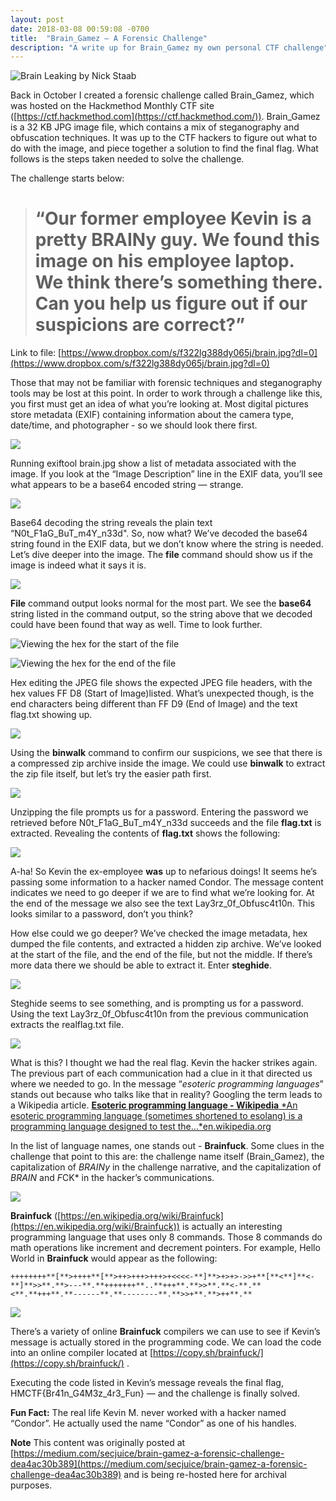 ```yaml
---
layout: post
date: 2018-03-08 00:59:08 -0700
title:  "Brain_Gamez — A Forensic Challenge"
description: "A write up for Brain_Gamez my own personal CTF challenge"
---
```


![Brain Leaking by [Nick Staab](https://dribbble.com/staabo)](https://cdn-images-1.medium.com/max/2000/1*O-q3ViAmFpijo9G58YuRGg.gif)

Back in October I created a forensic challenge called Brain_Gamez, which was hosted on the Hackmethod Monthly CTF site ([https://ctf.hackmethod.com](https://ctf.hackmethod.com/)). Brain_Gamez is a 32 KB JPG image file, which contains a mix of steganography and obfuscation techniques. It was up to the CTF hackers to figure out what to do with the image, and piece together a solution to find the final flag. What follows is the steps taken needed to solve the challenge.

The challenge starts below:
> # “Our former employee Kevin is a pretty BRAINy guy. We found this image on his employee laptop. We think there’s something there. Can you help us figure out if our suspicions are correct?”

Link to file: [https://www.dropbox.com/s/f322lg388dy065j/brain.jpg?dl=0](https://www.dropbox.com/s/f322lg388dy065j/brain.jpg?dl=0)

Those that may not be familiar with forensic techniques and steganography tools may be lost at this point. In order to work through a challenge like this, you first must get an idea of what you’re looking at. Most digital pictures store metadata (EXIF) containing information about the camera type, date/time, and photographer - so we should look there first.

![](https://cdn-images-1.medium.com/max/2000/1*coJWoKIWtQgxDtrvDqeoHQ.png)

Running exiftool brain.jpg show a list of metadata associated with the image. If you look at the “Image Description” line in the EXIF data, you’ll see what appears to be a base64 encoded string — strange.

![](https://cdn-images-1.medium.com/max/2000/1*rkwxjcFYNamCWbnxC1mpAw.png)

Base64 decoding the string reveals the plain text “N0t_F1aG_BuT_m4Y_n33d". So, now what? We’ve decoded the base64 string found in the EXIF data, but we don’t know where the string is needed. Let’s dive deeper into the image. The **file** command should show us if the image is indeed what it says it is.

![](https://cdn-images-1.medium.com/max/2000/1*J48Bn9bzGDQZl6P22ZW57g.png)

**File** command output looks normal for the most part. We see the **base64** string listed in the command output, so the string above that we decoded could have been found that way as well. Time to look further.

![Viewing the hex for the start of the file](https://cdn-images-1.medium.com/max/2000/1*frN2NrAzAY5VrWcJps71vA.png)

![Viewing the hex for the end of the file](https://cdn-images-1.medium.com/max/2000/1*CIc68WU-EsZZ1pTtukXQBg.png)

Hex editing the JPEG file shows the expected JPEG file headers, with the hex values FF D8 (Start of Image)listed. What’s unexpected though, is the end characters being different than FF D9 (End of Image) and the text flag.txt showing up.

![](https://cdn-images-1.medium.com/max/2000/1*GMLPmoEo10e4DtHRaBDcow.png)

Using the **binwalk** command to confirm our suspicions, we see that there is a compressed zip archive inside the image. We could use **binwalk** to extract the zip file itself, but let’s try the easier path first.

![](https://cdn-images-1.medium.com/max/2000/1*LiLuHoD67bX_qWizBjV8bA.png)

Unzipping the file prompts us for a password. Entering the password we retrieved before N0t_F1aG_BuT_m4Y_n33d succeeds and the file **flag.txt** is extracted. Revealing the contents of **flag.txt** shows the following:

![](https://cdn-images-1.medium.com/max/2000/1*b2x8X3bvi411vaiTCezw_A.png)

A-ha! So Kevin the ex-employee **was** up to nefarious doings! It seems he’s passing some information to a hacker named Condor. The message content indicates we need to go deeper if we are to find what we’re looking for. At the end of the message we also see the text Lay3rz_0f_Obfusc4t10n. This looks similar to a password, don’t you think?

How else could we go deeper? We’ve checked the image metadata, hex dumped the file contents, and extracted a hidden zip archive. We’ve looked at the start of the file, and the end of the file, but not the middle. If there’s more data there we should be able to extract it. Enter **steghide**.

![](https://cdn-images-1.medium.com/max/2000/1*immeJI3gR487Qjf6KypT6Q.png)

Steghide seems to see something, and is prompting us for a password. Using the text Lay3rz_0f_Obfusc4t10n from the previous communication extracts the realflag.txt file.

![](https://cdn-images-1.medium.com/max/2000/1*YSJnl67yHwCKSvK9smN_hA.png)

What is this? I thought we had the real flag. Kevin the hacker strikes again. The previous part of each communication had a clue in it that directed us where we needed to go. In the message “*esoteric programming languages*” stands out because who talks like that in reality? Googling the term leads to a Wikipedia article.
[**Esoteric programming language - Wikipedia**
*An esoteric programming language (sometimes shortened to esolang) is a programming language designed to test the…*en.wikipedia.org](https://en.wikipedia.org/wiki/Esoteric_programming_language)

In the list of language names, one stands out - **Brainfuck**. Some clues in the challenge that point to this are: the challenge name itself (Brain_Gamez), the capitalization of *BRAINy* in the challenge narrative, and the capitalization of *BRAIN* and *F*CK* in the hacker’s communications.

![](https://cdn-images-1.medium.com/max/2000/1*mDqNQHECtCDP_olBPQvG4Q.png)

**Brainfuck** ([https://en.wikipedia.org/wiki/Brainfuck](https://en.wikipedia.org/wiki/Brainfuck)) is actually an interesting programming language that uses only 8 commands. Those 8 commands do math operations like increment and decrement pointers. For example, Hello World in **Brainfuck** would appear as the following:

    ++++++++**[**>++++**[**>++>+++>+++>+<<<<-**]**>+>+>->>+**[**<**]**<-**]**>>**.**>---**.**+++++++**..**+++**.**>>**.**<-**.**<**.**+++**.**------**.**--------**.**>>+**.**>++**.**

![](https://cdn-images-1.medium.com/max/2000/1*YI2B3AkGCPcxjyqWXHC4Rw.png)

There’s a variety of online **Brainfuck** compilers we can use to see if Kevin’s message is actually stored in the programming code. We can load the code into an online compiler located at [https://copy.sh/brainfuck/](https://copy.sh/brainfuck/) .

Executing the code listed in Kevin’s message reveals the final flag, HMCTF{Br41n_G4M3z_4r3_Fun} — and the challenge is finally solved.

**Fun Fact:** The real life Kevin M. never worked with a hacker named “Condor”. He actually used the name “Condor” as one of his handles.

**Note**
This content was originally posted at [https://medium.com/secjuice/brain-gamez-a-forensic-challenge-dea4ac30b389](https://medium.com/secjuice/brain-gamez-a-forensic-challenge-dea4ac30b389) and is being re-hosted here for archival purposes.

